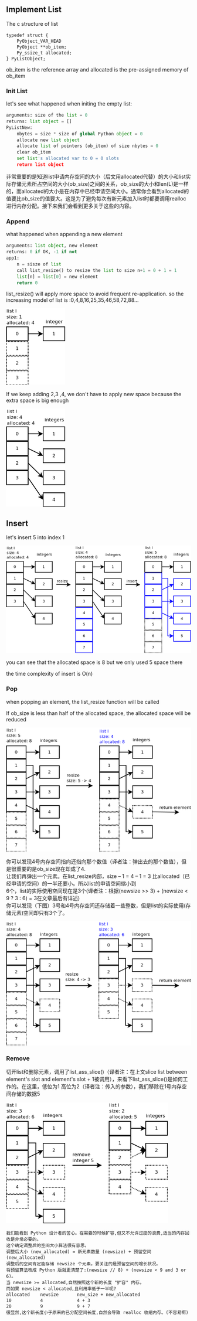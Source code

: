 ## Implement List

The c structure of list

```
typedef struct {
    PyObject_VAR_HEAD
    PyObject **ob_item;
    Py_ssize_t allocated;
} PyListObject;
```

ob\_item is the reference array and allocated is the pre-assigned memory of ob\_item

### Init List

let's see what happened when initing the empty list:

```python
arguments: size of the list = 0
returns: list object = []
PyListNew:
    nbytes = size * size of global Python object = 0
    allocate new list object
    allocate list of pointers (ob_item) of size nbytes = 0
    clear ob_item
    set list's allocated var to 0 = 0 slots
    return list object
```

非常重要的是知道list申请内存空间的大小（后文用allocated代替）的大小和list实际存储元素所占空间的大小\(ob\_size\)之间的关系，ob\_size的大小和len\(L\)是一样的，而allocated的大小是在内存中已经申请空间大小。通常你会看到allocated的值要比ob\_size的值要大。这是为了避免每次有新元素加入list时都要调用realloc进行内存分配。接下来我们会看到更多关于这些的内容。

### Append

what happened when appending a new element

```python
arguments: list object, new element
returns: 0 if OK, -1 if not
app1:
    n = sisze of list
    call list_resize() to resize the list to size n+1 = 0 + 1 = 1
    list[n] = list[0] = new element
    return 0
```

list\_resize\(\) will apply more space to avoid frequent re-application. so the increasing model of list is :0,4,8,16,25,35,46,58,72,88...

![](/assets/importlistimplementation.png)

If we keep adding 2,3 ,4, we don't have to apply new space because the extra space is big enough

![](/assets/pythonlistimplementation2.png)

## Insert

let's insert 5 into index 1

![](/assets/pythonlistimplementation3.png)

you can see that the allocated space is 8 but we only used 5 space there

the time complexity of insert is O\(n\)

### Pop

when popping an element, the list\_resize function will be called

If ob\_size is less than half of the allocated space, the allocated space will be reduced

![](/assets/pythonlistimplementation4.png)

你可以发现4号内存空间指向还指向那个数值（译者注：弹出去的那个数值），但是很重要的是ob\_size现在却成了4.  
让我们再弹出一个元素。在list\_resize内部，size – 1 = 4 – 1 = 3 比allocated（已经申请的空间）的一半还要小。所以list的申请空间缩小到  
6个，list的实际使用空间现在是3个\(译者注：根据\(newsize &gt;&gt; 3\) + \(newsize &lt; 9 ? 3 : 6\) = 3在文章最后有详述\)  
你可以发现（下图）3号和4号内存空间还存储着一些整数，但是list的实际使用\(存储元素\)空间却只有3个了。

![](/assets/pythonlistimplementation5.png)

### Remove

切开list和删除元素，调用了list\_ass\_slice\(\)（译者注：在上文slice list between element's slot and element's slot + 1被调用），来看下list\_ass\_slice\(\)是如何工作的。在这里，低位为1 高位为2（译者注：传入的参数），我们移除在1号内存空间存储的数据5

![](/assets/pythonlistimplementation6.png)





```
我们能看到 Python 设计者的苦心。在需要的时候扩容,但又不允许过度的浪费,适当的内存回收是非常必要的。
这个确定调整后的空间大小算法很有意思。
调整后大小 (new_allocated) = 新元素数量 (newsize) + 预留空间 (new_allocated)
调整后的空间肯定能存储 newsize 个元素。要关注的是预留空间的增长状况。
将预留算法改成 Python 版就更清楚了:(newsize // 8) + (newsize < 9 and 3 or 6)。
当 newsize >= allocated,自然按照这个新的长度 "扩容" 内存。
而如果 newsize < allocated,且利用率低于一半呢?
allocated    newsize       new_size + new_allocated
10           4             4 + 3
20           9             9 + 7
很显然,这个新长度小于原来的已分配空间长度,自然会导致 realloc 收缩内存。(不容易啊)

```



